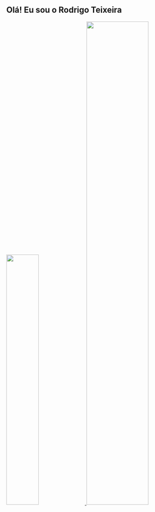 ## Olá! Eu sou o Rodrigo Teixeira

 <div>
    <a href="https://github.com/Solneca">
    <img width="41%" src="https://github-readme-stats.vercel.app/api?username=Solneca&show_icons=true&theme=dracula&include_all_commits=true&count_private=true"/>
    <img width="57%" src="https://github-readme-stats.vercel.app/api/top-langs/?username=Solneca&layout=compact&langs_count=16&theme=dracula"/>
</div>
